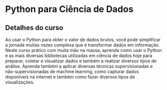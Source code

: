 # Python para Ciência de Dados
## Detalhes do curso ##

Ao usar o Python para obter o valor de dados brutos, você pode simplificar a jornada muitas vezes complexa que é transformar dados em informação. Neste curso prático com muita mão na massa, aprenda como usar o Python e as mais diversas bibliotecas utilizadas em ciência de dados hoje para preparar, coletar e visualizar dados e também a realizar diversos tipos de análise. Aprenda também a aplicar diversas técnicas supervisionadas e não-supervisionadas de machine learning, como capturar dados disponíveis na internet e também como fazer diversos tipos de visualizações.
